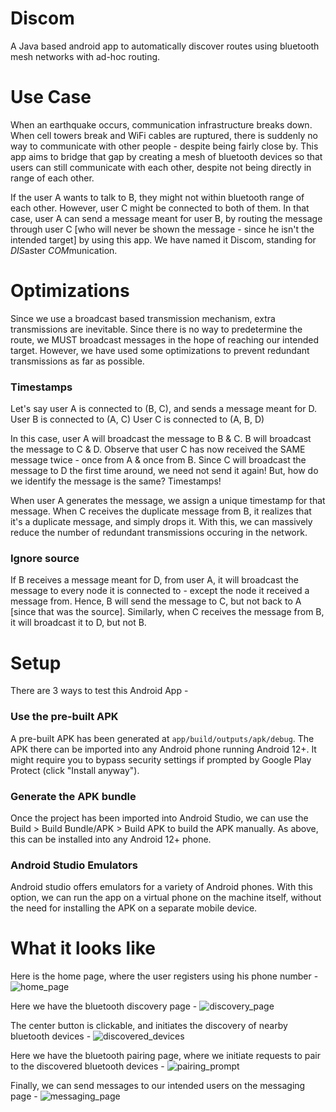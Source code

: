 # Discom
A Java based android app to automatically discover routes using bluetooth mesh networks with ad-hoc routing.

# Use Case
When an earthquake occurs, communication infrastructure breaks down. When cell towers break and WiFi cables are ruptured, there is suddenly no way to communicate with other people - despite being fairly close by. This app aims to bridge that gap by creating a mesh of bluetooth devices so that users can still communicate with each other, despite not being directly in range of each other.

If the user A wants to talk to B, they might not within bluetooth range of each other. However, user C might be connected to both of them. In that case, user A can send a message meant for user B, by routing the message through user C [who will never be shown the message - since he isn't the intended target] by using this app. We have named it Discom, standing for *DIS*aster *COM*munication.

# Optimizations
Since we use a broadcast based transmission mechanism, extra transmissions are inevitable. Since there is no way to predetermine the route, we MUST broadcast messages in the hope of reaching our intended target. However, we have used some optimizations to prevent redundant transmissions as far as possible.

### Timestamps
Let's say user A is connected to (B, C), and sends a message meant for D.
User B is connected to (A, C)
User C is connected to (A, B, D)

In this case, user A will broadcast the message to B & C.
B will broadcast the message to C & D.
Observe that user C has now received the SAME message twice - once from A & once from B. Since C will broadcast the message to D the first time around, we need not send it again! But, how do we identify the message is the same? Timestamps! 

When user A generates the message, we assign a unique timestamp for that message. When C receives the duplicate message from B, it realizes that it's a duplicate message, and simply drops it. With this, we can massively reduce the number of redundant transmissions occuring in the network.

### Ignore source
If B receives a message meant for D, from user A, it will broadcast the message to every node it is connected to - except the node it received a message from.
Hence, B will send the message to C, but not back to A [since that was the source].
Similarly, when C receives the message from B, it will broadcast it to D, but not B.


# Setup
There are 3 ways to test this Android App -

### Use the pre-built APK
A pre-built APK has been generated at ```app/build/outputs/apk/debug```. The APK there can be imported into any Android phone running Android 12+.
It might require you to bypass security settings if prompted by Google Play Protect (click "Install anyway").

### Generate the APK bundle
Once the project has been imported into Android Studio, we can use the Build > Build Bundle/APK > Build APK to build the APK manually.
As above, this can be installed into any Android 12+ phone.

### Android Studio Emulators
Android studio offers emulators for a variety of Android phones. With this option, we can run the app on a virtual phone on the machine itself, without the need for installing the APK on a separate mobile device.


# What it looks like

Here is the home page, where the user registers using his phone number -
![home_page](https://github.com/naishadh14/Discom/assets/29754746/b1b36089-1021-4391-8a93-146cf53397b6)

Here we have the bluetooth discovery page - 
![discovery_page](https://github.com/naishadh14/Discom/assets/29754746/61ff81f8-4e13-471f-a093-37889723d9ab)

The center button is clickable, and initiates the discovery of nearby bluetooth devices -
![discovered_devices](https://github.com/naishadh14/Discom/assets/29754746/bb877a70-996b-4713-a150-740ae610420f)

Here we have the bluetooth pairing page, where we initiate requests to pair to the discovered bluetooth devices -
![pairing_prompt](https://github.com/naishadh14/Discom/assets/29754746/9df37ad0-fcf3-442b-b4f6-d671e7e68cb8)

Finally, we can send messages to our intended users on the messaging page - 
![messaging_page](https://github.com/naishadh14/Discom/assets/29754746/8e2f4c4b-95de-484f-b229-4be9b1a53705)
